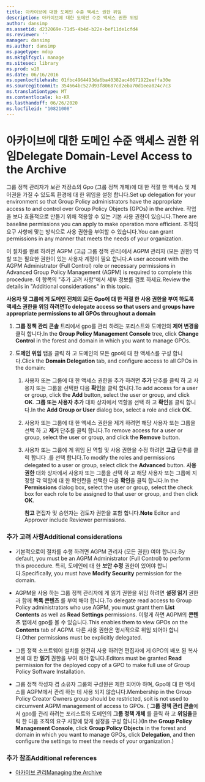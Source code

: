 ```yaml
---
title: 아카이브에 대한 도메인 수준 액세스 권한 위임
description: 아카이브에 대한 도메인 수준 액세스 권한 위임
author: dansimp
ms.assetid: d232069e-71d5-4b4d-b22e-bef11de1cfd4
ms.reviewer: ''
manager: dansimp
ms.author: dansimp
ms.pagetype: mdop
ms.mktglfcycl: manage
ms.sitesec: library
ms.prod: w10
ms.date: 06/16/2016
ms.openlocfilehash: 01fbc4964493da6ba40382ac40671922eeffa30e
ms.sourcegitcommit: 354664bc527d93f80687cd2eba70d1eea024c7c3
ms.translationtype: MT
ms.contentlocale: ko-KR
ms.lasthandoff: 06/26/2020
ms.locfileid: "10821008"
---
```

# <span data-ttu-id="c0d1b-103">아카이브에 대한 도메인 수준 액세스 권한 위임</span><span class="sxs-lookup"><span data-stu-id="c0d1b-103">Delegate Domain-Level Access to the Archive</span></span>


<span data-ttu-id="c0d1b-104">그룹 정책 관리자가 보관 저장소의 Gpo (그룹 정책 개체)에 대 한 적절 한 액세스 및 제어권을 가질 수 있도록 환경에 대 한 위임을 설정 합니다.</span><span class="sxs-lookup"><span data-stu-id="c0d1b-104">Set up delegation for your environment so that Group Policy administrators have the appropriate access to and control over Group Policy Objects (GPOs) in the archive.</span></span> <span data-ttu-id="c0d1b-105">작업을 보다 효율적으로 만들기 위해 적용할 수 있는 기본 사용 권한이 있습니다.</span><span class="sxs-lookup"><span data-stu-id="c0d1b-105">There are baseline permissions you can apply to make operation more efficient.</span></span> <span data-ttu-id="c0d1b-106">조직의 요구 사항에 맞는 방식으로 사용 권한을 부여할 수 있습니다.</span><span class="sxs-lookup"><span data-stu-id="c0d1b-106">You can grant permissions in any manner that meets the needs of your organization.</span></span>

<span data-ttu-id="c0d1b-107">이 절차를 완료 하려면 AGPM (고급 그룹 정책 관리)에서 AGPM 관리자 (모든 권한) 역할 또는 필요한 권한이 있는 사용자 계정이 필요 합니다.</span><span class="sxs-lookup"><span data-stu-id="c0d1b-107">A user account with the AGPM Administrator (Full Control) role or necessary permissions in Advanced Group Policy Management (AGPM) is required to complete this procedure.</span></span> <span data-ttu-id="c0d1b-108">이 항목의 "추가 고려 사항"에서 세부 정보를 검토 하세요.</span><span class="sxs-lookup"><span data-stu-id="c0d1b-108">Review the details in "Additional considerations" in this topic.</span></span>

**<span data-ttu-id="c0d1b-109">사용자 및 그룹에 게 도메인 전체의 모든 Gpo에 대 한 적절 한 사용 권한을 부여 하도록 액세스 권한을 위임 하려면</span><span class="sxs-lookup"><span data-stu-id="c0d1b-109">To delegate access so that users and groups have appropriate permissions to all GPOs throughout a domain</span></span>**

1.  <span data-ttu-id="c0d1b-110">**그룹 정책 관리 콘솔** 트리에서 gpo를 관리 하려는 포리스트와 도메인의 **제어 변경을** 클릭 합니다.</span><span class="sxs-lookup"><span data-stu-id="c0d1b-110">In the **Group Policy Management Console** tree, click **Change Control** in the forest and domain in which you want to manage GPOs.</span></span>

2.  <span data-ttu-id="c0d1b-111">**도메인 위임** 탭을 클릭 하 고 도메인의 모든 gpo에 대 한 액세스를 구성 합니다.</span><span class="sxs-lookup"><span data-stu-id="c0d1b-111">Click the **Domain Delegation** tab, and configure access to all GPOs in the domain:</span></span>

    1.  <span data-ttu-id="c0d1b-112">사용자 또는 그룹에 대 한 액세스 권한을 추가 하려면 **추가** 단추를 클릭 하 고 사용자 또는 그룹을 선택한 다음 **확인**을 클릭 합니다.</span><span class="sxs-lookup"><span data-stu-id="c0d1b-112">To add access for a user or group, click the **Add** button, select the user or group, and click **OK**.</span></span> <span data-ttu-id="c0d1b-113">**그룹 또는 사용자 추가** 대화 상자에서 역할을 선택 하 고 **확인**을 클릭 합니다.</span><span class="sxs-lookup"><span data-stu-id="c0d1b-113">In the **Add Group or User** dialog box, select a role and click **OK**.</span></span>

    2.  <span data-ttu-id="c0d1b-114">사용자 또는 그룹에 대 한 액세스 권한을 제거 하려면 해당 사용자 또는 그룹을 선택 하 고 **제거** 단추를 클릭 합니다.</span><span class="sxs-lookup"><span data-stu-id="c0d1b-114">To remove access for a user or group, select the user or group, and click the **Remove** button.</span></span>

    3.  <span data-ttu-id="c0d1b-115">사용자 또는 그룹에 게 위임 된 역할 및 사용 권한을 수정 하려면 **고급** 단추를 클릭 합니다 .를 선택 합니다.</span><span class="sxs-lookup"><span data-stu-id="c0d1b-115">To modify the roles and permissions delegated to a user or group, select click the **Advanced** button.</span></span> <span data-ttu-id="c0d1b-116">**사용 권한** 대화 상자에서 사용자 또는 그룹을 선택 하 고 해당 사용자 또는 그룹에 지정할 각 역할에 대 한 확인란을 선택한 다음 **확인**을 클릭 합니다.</span><span class="sxs-lookup"><span data-stu-id="c0d1b-116">In the **Permissions** dialog box, select the user or group, select the check box for each role to be assigned to that user or group, and then click **OK**.</span></span>

        <span data-ttu-id="c0d1b-117">**참고**  편집자 및 승인자는 검토자 권한을 포함 합니다.</span><span class="sxs-lookup"><span data-stu-id="c0d1b-117">**Note** Editor and Approver include Reviewer permissions.</span></span>

         

### <span data-ttu-id="c0d1b-118">추가 고려 사항</span><span class="sxs-lookup"><span data-stu-id="c0d1b-118">Additional considerations</span></span>

-   <span data-ttu-id="c0d1b-119">기본적으로이 절차를 수행 하려면 AGPM 관리자 (모든 권한) 여야 합니다.</span><span class="sxs-lookup"><span data-stu-id="c0d1b-119">By default, you must be an AGPM Administrator (Full Control) to perform this procedure.</span></span> <span data-ttu-id="c0d1b-120">특히, 도메인에 대 한 **보안 수정** 권한이 있어야 합니다.</span><span class="sxs-lookup"><span data-stu-id="c0d1b-120">Specifically, you must have **Modify Security** permission for the domain.</span></span>

-   <span data-ttu-id="c0d1b-121">AGPM을 사용 하는 그룹 정책 관리자에 게 읽기 권한을 위임 하려면 **설정 읽기** 권한과 함께 **목록 콘텐츠** 를 부여 해야 합니다.</span><span class="sxs-lookup"><span data-stu-id="c0d1b-121">To delegate read access to Group Policy administrators who use AGPM, you must grant them **List Contents** as well as **Read Settings** permissions.</span></span> <span data-ttu-id="c0d1b-122">이렇게 하면 AGPM의 **콘텐츠** 탭에서 gpo를 볼 수 있습니다.</span><span class="sxs-lookup"><span data-stu-id="c0d1b-122">This enables them to view GPOs on the **Contents** tab of AGPM.</span></span> <span data-ttu-id="c0d1b-123">다른 사용 권한은 명시적으로 위임 되어야 합니다.</span><span class="sxs-lookup"><span data-stu-id="c0d1b-123">Other permissions must be explicitly delegated.</span></span>

-   <span data-ttu-id="c0d1b-124">그룹 정책 소프트웨어 설치를 완전히 사용 하려면 편집자에 게 GPO의 배포 된 복사본에 대 한 **읽기** 권한을 부여 해야 합니다.</span><span class="sxs-lookup"><span data-stu-id="c0d1b-124">Editors must be granted **Read** permission for the deployed copy of a GPO to make full use of Group Policy Software Installation.</span></span>

-   <span data-ttu-id="c0d1b-125">그룹 정책 작성자 겸 소유자 그룹의 구성원은 제한 되어야 하며, Gpo에 대 한 액세스를 AGPM에서 관리 하는 데 사용 되지 않습니다.</span><span class="sxs-lookup"><span data-stu-id="c0d1b-125">Membership in the Group Policy Creator Owners group should be restricted, soit is not used to circumvent AGPM management of access to GPOs.</span></span> <span data-ttu-id="c0d1b-126">( **그룹 정책 관리 콘솔**에서 gpo를 관리 하려는 포리스트와 도메인의 **그룹 정책 개체** 를 클릭 하 고 **위임을**클릭 한 다음 조직의 요구 사항에 맞게 설정을 구성 합니다.)</span><span class="sxs-lookup"><span data-stu-id="c0d1b-126">(In the **Group Policy Management Console**, click **Group Policy Objects** in the forest and domain in which you want to manage GPOs, click **Delegation**, and then configure the settings to meet the needs of your organization.)</span></span>

### <span data-ttu-id="c0d1b-127">추가 참조</span><span class="sxs-lookup"><span data-stu-id="c0d1b-127">Additional references</span></span>

-   [<span data-ttu-id="c0d1b-128">아카이브 관리</span><span class="sxs-lookup"><span data-stu-id="c0d1b-128">Managing the Archive</span></span>](managing-the-archive.md)

 

 





